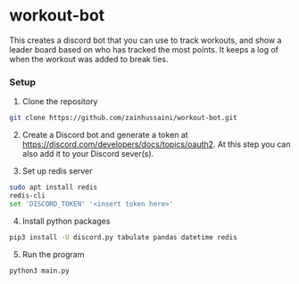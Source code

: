 # workout-bot

This creates a discord bot that you can use to track workouts, and show a leader board based on who has tracked the most points. It keeps a log of when the workout was added to break ties.

### Setup
1. Clone the repository
```bash
git clone https://github.com/zainhussaini/workout-bot.git
```

2. Create a Discord bot and generate a token at https://discord.com/developers/docs/topics/oauth2. At this step you can also add it to your Discord sever(s).

3. Set up redis server
```bash
sudo apt install redis
redis-cli
set 'DISCORD_TOKEN' '<insert token here>'
```
4. Install python packages
```bash
pip3 install -U discord.py tabulate pandas datetime redis
```
5. Run the program
```bash
python3 main.py
```

